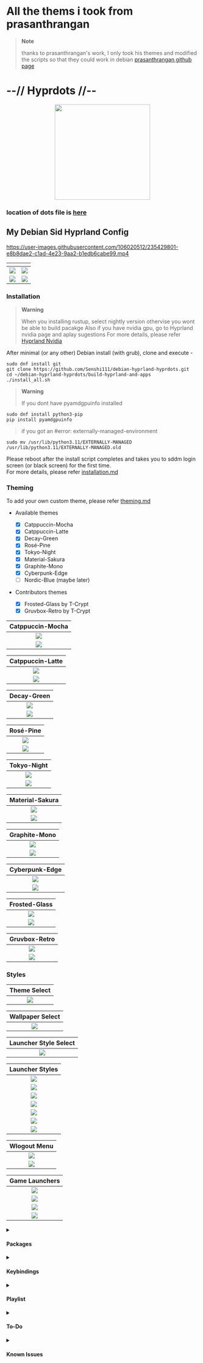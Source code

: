 # All the thems i took from prasanthrangan

> **Note**
>
> thanks to prasanthrangan's work, I only took his themes and modified the scripts so that they could work in debian
> [prasanthrangan github page](https://github.com/prasanthrangan/hyprdots)

# --// Hyprdots //--

<p align="center">
  <img width="250" src="https://github-production-user-asset-6210df.s3.amazonaws.com/40372242/263763138-8254e6be-9537-4388-90f8-c418124c8284.png">
</p>
    
### location of dots file is [here](https://github.com/Senshi111/hyprland-hyprdots-files.git)

## My Debian Sid Hyprland Config

https://user-images.githubusercontent.com/106020512/235429801-e8b8dae2-c1ad-4e23-9aa2-b1edb6cabe99.mp4

| <!-- -->                                                                                         | <!-- -->                                                                                         |
| ------------------------------------------------------------------------------------------------ | ------------------------------------------------------------------------------------------------ |
| ![](https://raw.githubusercontent.com/prasanthrangan/hyprdots/main/Source/assets/showcase_1.png) | ![](https://raw.githubusercontent.com/prasanthrangan/hyprdots/main/Source/assets/showcase_2.png) |
| ![](https://raw.githubusercontent.com/prasanthrangan/hyprdots/main/Source/assets/showcase_3.png) | ![](https://raw.githubusercontent.com/prasanthrangan/hyprdots/main/Source/assets/showcase_4.png) |

### Installation

> **Warning**
>
> When you installing rustup, select nightly version othervise you wont be able to build pacakge
> Also if you have nvidia gpu, go to Hyprland nvidia page and aplay sugestions For more details, please refer [Hyprland Nvidia](https://wiki.hyprland.org/Nvidia/)

After minimal (or any other) Debian install (with grub), clone and execute -

```shell
sudo dnf install git
git clone https://github.com/Senshi111/debian-hyprland-hyprdots.git
cd ~/debian-hyprland-hyprdots/build-hyprland-and-apps
./install_all.sh
```

> **Warning**
>
> If you dont have pyamdgpuinfo installed

```shell
sudo dnf install python3-pip
pip install pyamdgpuinfo
```

> if you got an #error: externally-managed-environment

```shell
sudo mv /usr/lib/python3.11/EXTERNALLY-MANAGED /usr/lib/python3.11/EXTERNALLY-MANAGED.old
```

Please reboot after the install script completes and takes you to sddm login screen (or black screen) for the first time.  
For more details, please refer [installation.md](https://github.com/prasanthrangan/hyprdots/blob/main/installation.md)

### Theming

To add your own custom theme, please refer [theming.md](https://github.com/prasanthrangan/hyprdots/blob/main/theming.md)

- Available themes

  - [x] Catppuccin-Mocha
  - [x] Catppuccin-Latte
  - [x] Decay-Green
  - [x] Rosé-Pine
  - [x] Tokyo-Night
  - [x] Material-Sakura
  - [x] Graphite-Mono
  - [x] Cyberpunk-Edge
  - [ ] Nordic-Blue (maybe later)

- Contributors themes
  - [x] Frosted-Glass by T-Crypt
  - [x] Gruvbox-Retro by T-Crypt

|                                          Catppuccin-Mocha                                           |
| :-------------------------------------------------------------------------------------------------: |
| ![](https://raw.githubusercontent.com/prasanthrangan/hyprdots/main/Source/assets/theme_mocha_1.png) |
| ![](https://raw.githubusercontent.com/prasanthrangan/hyprdots/main/Source/assets/theme_mocha_2.png) |

|                                          Catppuccin-Latte                                           |
| :-------------------------------------------------------------------------------------------------: |
| ![](https://raw.githubusercontent.com/prasanthrangan/hyprdots/main/Source/assets/theme_latte_1.png) |
| ![](https://raw.githubusercontent.com/prasanthrangan/hyprdots/main/Source/assets/theme_latte_2.png) |

|                                             Decay-Green                                             |
| :-------------------------------------------------------------------------------------------------: |
| ![](https://raw.githubusercontent.com/prasanthrangan/hyprdots/main/Source/assets/theme_decay_1.png) |
| ![](https://raw.githubusercontent.com/prasanthrangan/hyprdots/main/Source/assets/theme_decay_2.png) |

|                                              Rosé-Pine                                               |
| :--------------------------------------------------------------------------------------------------: |
| ![](https://raw.githubusercontent.com/prasanthrangan/hyprdots/main/Source/assets/theme_rosine_1.png) |
| ![](https://raw.githubusercontent.com/prasanthrangan/hyprdots/main/Source/assets/theme_rosine_2.png) |

|                                             Tokyo-Night                                             |
| :-------------------------------------------------------------------------------------------------: |
| ![](https://raw.githubusercontent.com/prasanthrangan/hyprdots/main/Source/assets/theme_tokyo_1.png) |
| ![](https://raw.githubusercontent.com/prasanthrangan/hyprdots/main/Source/assets/theme_tokyo_2.png) |

|                                           Material-Sakura                                           |
| :-------------------------------------------------------------------------------------------------: |
| ![](https://raw.githubusercontent.com/prasanthrangan/hyprdots/main/Source/assets/theme_maura_1.png) |
| ![](https://raw.githubusercontent.com/prasanthrangan/hyprdots/main/Source/assets/theme_maura_2.png) |

|                                            Graphite-Mono                                            |
| :-------------------------------------------------------------------------------------------------: |
| ![](https://raw.githubusercontent.com/prasanthrangan/hyprdots/main/Source/assets/theme_graph_1.png) |
| ![](https://raw.githubusercontent.com/prasanthrangan/hyprdots/main/Source/assets/theme_graph_2.png) |

|                                           Cyberpunk-Edge                                            |
| :-------------------------------------------------------------------------------------------------: |
| ![](https://raw.githubusercontent.com/prasanthrangan/hyprdots/main/Source/assets/theme_cedge_1.png) |
| ![](https://raw.githubusercontent.com/prasanthrangan/hyprdots/main/Source/assets/theme_cedge_2.png) |

|                                             Frosted-Glass                                             |
| :---------------------------------------------------------------------------------------------------: |
| ![](https://raw.githubusercontent.com/prasanthrangan/hyprdots/main/Source/assets/theme_frosted_1.png) |
| ![](https://raw.githubusercontent.com/prasanthrangan/hyprdots/main/Source/assets/theme_frosted_2.png) |

|                                             Gruvbox-Retro                                             |
| :---------------------------------------------------------------------------------------------------: |
| ![](https://raw.githubusercontent.com/prasanthrangan/hyprdots/main/Source/assets/theme_gruvbox_1.png) |
| ![](https://raw.githubusercontent.com/prasanthrangan/hyprdots/main/Source/assets/theme_gruvbox_2.png) |

### Styles

|                                            Theme Select                                            |
| :------------------------------------------------------------------------------------------------: |
| ![](https://raw.githubusercontent.com/prasanthrangan/hyprdots/main/Source/assets/theme_select.png) |

|                                          Wallpaper Select                                          |
| :------------------------------------------------------------------------------------------------: |
| ![](https://raw.githubusercontent.com/prasanthrangan/hyprdots/main/Source/assets/walls_select.png) |

|                                        Launcher Style Select                                         |
| :--------------------------------------------------------------------------------------------------: |
| ![](https://raw.githubusercontent.com/prasanthrangan/hyprdots/main/Source/assets/rofi_style_sel.png) |

|                                          Launcher Styles                                           |
| :------------------------------------------------------------------------------------------------: |
| ![](https://raw.githubusercontent.com/prasanthrangan/hyprdots/main/Source/assets/rofi_style_1.png) |
| ![](https://raw.githubusercontent.com/prasanthrangan/hyprdots/main/Source/assets/rofi_style_2.png) |
| ![](https://raw.githubusercontent.com/prasanthrangan/hyprdots/main/Source/assets/rofi_style_3.png) |
| ![](https://raw.githubusercontent.com/prasanthrangan/hyprdots/main/Source/assets/rofi_style_4.png) |
| ![](https://raw.githubusercontent.com/prasanthrangan/hyprdots/main/Source/assets/rofi_style_5.png) |
| ![](https://raw.githubusercontent.com/prasanthrangan/hyprdots/main/Source/assets/rofi_style_6.png) |
| ![](https://raw.githubusercontent.com/prasanthrangan/hyprdots/main/Source/assets/rofi_style_7.png) |

|                                            Wlogout Menu                                            |
| :------------------------------------------------------------------------------------------------: |
| ![](https://raw.githubusercontent.com/prasanthrangan/hyprdots/main/Source/assets/wlog_style_1.png) |
| ![](https://raw.githubusercontent.com/prasanthrangan/hyprdots/main/Source/assets/wlog_style_2.png) |

|                                           Game Launchers                                            |
| :-------------------------------------------------------------------------------------------------: |
| ![](https://raw.githubusercontent.com/prasanthrangan/hyprdots/main/Source/assets/game_launch_1.png) |
| ![](https://raw.githubusercontent.com/prasanthrangan/hyprdots/main/Source/assets/game_launch_2.png) |
| ![](https://raw.githubusercontent.com/prasanthrangan/hyprdots/main/Source/assets/game_launch_3.png) |
| ![](https://raw.githubusercontent.com/prasanthrangan/hyprdots/main/Source/assets/game_launch_4.png) |

<details>
<summary><h4>Packages</h4></summary>

| tools                 |                               |
| :-------------------- | ----------------------------- |
| pipewire              | audio and video server        |
| pipewire-alsa         | for audio                     |
| pipewire-audio        | for audio                     |
| pipewire-jack         | for audio                     |
| pipewire-pulse        | for audio                     |
| wireplumber           | audio and video server        |
| network-manager       | network manager               |
| network-manager-gnome | nm tray                       |
| bluez                 | for bluetooth                 |
| blueman               | bt tray                       |
| brightnessctl         | brightness control for ldnfop |

| login       |                           |
| :---------- | ------------------------- |
| sddm-git    | display manager for login |
| qt5-wayland | for QT wayland XDP        |
| qt6-wayland | for QT wayland XDP        |

| hypr               |                                           |
| :----------------- | ----------------------------------------- |
| hyprland-git       | main window manager                       |
| dunst              | graphical notification daemon             |
| rofi-lbonn-wayland | app launcher                              |
| waybar             | status bar                                |
| swww               | wallpaper app                             |
| swayidle           | idle management daemon                    |
| wlogout            | logout screen                             |
| grim               | screenshot tool                           |
| slurp              | selects region for screenshot/screenshare |
| swappy             | screenshot editor                         |
| cliphist           | clipboard manager                         |

| dependencies                    |                                     |
| :------------------------------ | ----------------------------------- |
| polkit-kde-agent                | authentication agent                |
| xdg-desktop-portal-hyprland-git | XDG Desktop Portal                  |
| xdg-desktop-portal-gtk          | XDG Desktop Portal file picker      |
| imagemagick                     | for kitty/neofetch image processing |
| qt5-imageformats                | for dolphin thumbnails              |
| pavucontrol                     | audio settings gui                  |
| pamixer                         | for waybar audio                    |

| theming  |                  |
| :------- | ---------------- |
| nwg-look | theming GTK apps |
| kvantum  | theming QT apps  |
| qt5ct    | theming QT5 apps |

| applications       |                   |
| :----------------- | ----------------- |
| firefox            | browser           |
| kitty              | terminal          |
| neofetch           | fetch tool        |
| dolphin            | kde file manager  |
| visual-studio-code | gui code editor   |
| vim                | text editor       |
| ark                | kde file archiver |

| shell                    |                         |
| :----------------------- | ----------------------- |
| zsh                      | main shell              |
| oh-my-zsh-git            | for zsh plugins         |
| pokemon-colorscripts-git | display pokemon sprites |

</details>

<details>
<summary><h4>Keybindings</h4></summary>

| Keys                                | Action                                |
| :---------------------------------- | :------------------------------------ |
| `Super` + `Q`                       | quit active/focused window            |
| `Super` + `Del`                     | quit hyprland session                 |
| `Super` + `W`                       | toggle window on focus to float       |
| `Alt` + `Enter`                     | toggle window on focus to fullscreen  |
| `Alt` + `J`                         | toggle layout                         |
| `Super` + `G`                       | toggle window group                   |
| `Super` + `T`                       | launch kitty terminal                 |
| `Super` + `E`                       | launch dolphin file explorer          |
| `Super` + `V`                       | launch Vs code                        |
| `Super` + `F`                       | launch firefox                        |
| `Super` + `A`                       | launch desktop applications (rofi)    |
| `Super` + `Tab`                     | switch open applications (rofi)       |
| `Super` + `R`                       | browse system files (rofi)            |
| `F10`                               | mute audio output (toggle)            |
| `F11`                               | decrease volume (hold)                |
| `F12`                               | increase volume (hold)                |
| `Super` + `L`                       | lock screen                           |
| `Super` + `Backspace`               | logout menu                           |
| `Super` + `P`                       | screenshot snip                       |
| `Super` + `Alt` + `P`               | print current screen                  |
| `Super` + `RightClick`              | resize the window                     |
| `Super` + `LeftClick`               | change the window position            |
| `Super` + `MouseScroll`             | cycle through workspaces              |
| `Super` + `Shift` + `←` `→` `↑` `↓` | resize windows (hold)                 |
| `Super` + `[0-9]`                   | switch to workspace [0-9]             |
| `Super` + `Shift` + `[0-9]`         | move active window to workspace [0-9] |
| `Super` + `Alt` + `S`               | move window to special workspace      |
| `Super` + `S`                       | toogle to special workspace           |
| `Super` + `Alt` + `→`               | next wallpaper                        |
| `Super` + `Alt` + `←`               | previous wallpaper                    |
| `Super` + `Alt` + `↑`               | next waybar mode                      |
| `Super` + `Alt` + `↓`               | previous waybar mode                  |
| `Super` + `Shift` + `T`             | theme select menu                     |
| `Super` + `Shift` + `A`             | rofi style select menu                |
| `Super` + `Alt` + `G`               | disable hypr effects for gamemode     |

</details>

<details>
<summary><h4>Playlist</h4></summary>

| youtube                                                                                                                                                                                                |
| ------------------------------------------------------------------------------------------------------------------------------------------------------------------------------------------------------ |
| [![IMAGE ALT TEXT](https://raw.githubusercontent.com/prasanthrangan/hyprdots/main/Source/assets/yt_playlist.png)](https://www.youtube.com/watch?v=_nyStxAI75s&list=PLt8rU_ebLsc5yEHUVsAQTqokIBMtx3RFY) |

</details>

<details>
<summary><h4>To-Do</h4></summary>

- [x] Wallpaper change script (ver2)
- [x] Theme selector script
- [x] Theme change script (ver2)
- [x] Update rofi configs
- [x] Clipboard manager in waybar
- [x] Add options to install script (ver2)
- [x] Dynamic waybar config generator script
- [x] Media control mpris module for waybar
- [x] Update Volume control script/notification (ver2)
- [x] Rofi config change script + add new configs
- [x] Make wlogout configs dynamic and sync with theme
- [ ] Wallpaper select script with rofi menu
- [ ] Fix rofi configs/scripts for dynamic scaling
- [ ] Sync PC/keyboard hw rgb with current theme (themeswitch.sh + openrgb)
- [ ] Add battery and brightness indicator/notification for ldnfop users
- [ ] Replace waybar with Eww? (maybe later)

</details>

<details>
<summary><h4>Known Issues</h4></summary>

- [ ] Random lockscreen crash, refer https://github.com/swaywm/sway/issues/7046
- [ ] Waybar launching rofi breaks mouse input (added `sleep 0.1` as workaround), refer https://github.com/Alexays/Waybar/issues/1850
- [ ] Flatpak QT apps does not follow system theme

</details>

